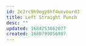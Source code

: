 ```yaml
---
id: 2c2rc9h9egy8hf4uxvourd3
title: Left Straight Punch
desc: ""
updated: 1684253662077
created: 1680799056987
---
```



